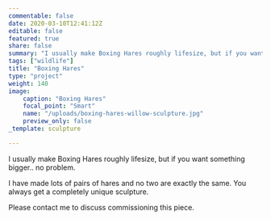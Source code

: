 ```yaml
---
commentable: false
date: 2020-03-10T12:41:12Z
editable: false
featured: true
share: false
summary: "I usually make Boxing Hares roughly lifesize, but if you want something bigger.. no problem."
tags: ["wildlife"]
title: "Boxing Hares"
type: "project"
weight: 140
image: 
    caption: "Boxing Hares"
    focal_point: "Smart"
    name: "/uploads/boxing-hares-willow-sculpture.jpg"
    preview_only: false
_template: sculpture

---
```

I usually make Boxing Hares roughly lifesize, but if you want something bigger.. no problem.

I have made lots of pairs of hares and no two are exactly the same. You always get a completely unique sculpture.

Please contact me to discuss commissioning this piece.